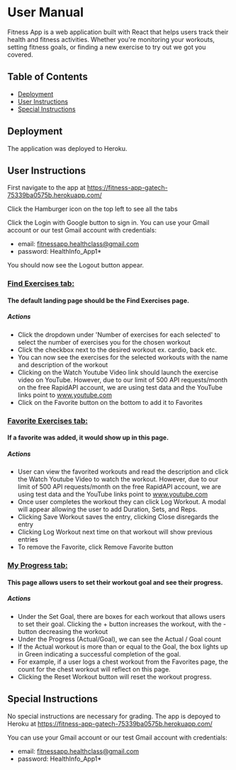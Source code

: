# User Manual

Fitness App is a web application built with React that helps users track their health and fitness activities. Whether you're monitoring your workouts, setting fitness goals, or finding a new exercise to try out we got you covered.

## Table of Contents
- [Deployment](#deployment)
- [User Instructions](#user-instructions)
- [Special Instructions](#special-instructions)

## Deployment
The application was deployed to Heroku.

## User Instructions
First navigate to the app at https://fitness-app-gatech-75339ba0575b.herokuapp.com/

Click the Hamburger icon on the top left to see all the tabs

Click the Login with Google button to sign in. You can use your Gmail account or our test Gmail account with credentials:
- email: fitnessapp.healthclass@gmail.com
- password: HealthInfo_App1*

You should now see the Logout button appear.

### <ins>Find Exercises tab:
#### The default landing page should be the Find Exercises page.
##### Actions

- Click the dropdown under 'Number of exercises for each selected' to select the number of exercises you for the chosen workout
- Click the checkbox next to the desired workout ex. cardio, back etc.
- You can now see the exercises for the selected workouts with the name and description of the workout
- Clicking on the Watch Youtube Video link should launch the exercise video on YouTube. However, due to our limit of 500 API requests/month on the free RapidAPI account, we are using test data and the YouTube links point to www.youtube.com
- Click on the Favorite button on the bottom to add it to Favorites

### <ins>Favorite Exercises tab:
#### If a favorite was added, it would show up in this page.
##### Actions

- User can view the favorited workouts and read the description and click the Watch Youtube Video to watch the workout. However, due to our limit of 500 API requests/month on the free RapidAPI account, we are using test data and the YouTube links point to www.youtube.com
- Once user completes the workout they can click Log Workout. A modal will appear allowing the user to add Duration, Sets, and Reps.
- Clicking Save Workout saves the entry, clicking Close disregards the entry
- Clicking Log Workout next time on that workout will show previous entries
- To remove the Favorite, click Remove Favorite button

### <ins>My Progress tab:
#### This page allows users to set their workout goal and see their progress.
##### Actions

- Under the Set Goal, there are boxes for each workout that allows users to set their goal. Clicking the + button increases the workout, with the - button decreasing the workout
- Under the Progress (Actual/Goal), we can see the Actual / Goal count
- If the Actual workout is more than or equal to the Goal, the box lights up in Green indicating a successful completion of the goal.
- For example, if a user logs a chest workout from the Favorites page, the count for the chest workout will reflect on this page.
- Clicking the Reset Workout button will reset the workout progress.

## Special Instructions
No special instructions are necessary for grading. The app is depoyed to Heroku at https://fitness-app-gatech-75339ba0575b.herokuapp.com/

You can use your Gmail account or our test Gmail account with credentials:
- email: fitnessapp.healthclass@gmail.com
- password: HealthInfo_App1*
